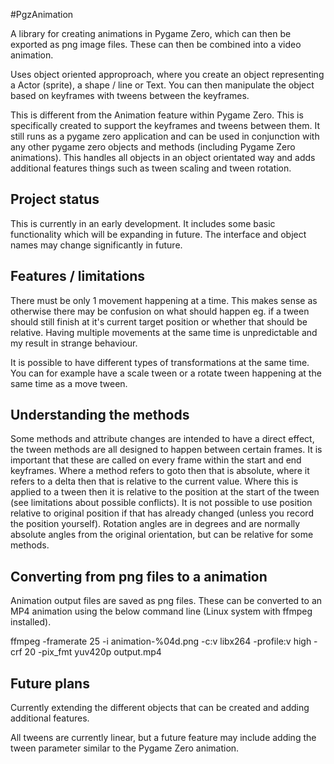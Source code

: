 #PgzAnimation

A library for creating animations in Pygame Zero, which can then be 
exported as png image files. These can then be combined into a video animation.

Uses object oriented approproach, where you create an object representing 
a Actor (sprite), a shape / line or Text. You can then manipulate the
object based on keyframes with tweens between the keyframes.

This is different from the Animation feature within Pygame Zero. This
is specifically created to support the keyframes and tweens between them.
It still runs as a pygame zero application and can be used in conjunction with any other pygame zero objects and methods (including Pygame Zero animations).
This handles all objects in an object orientated way and adds additional
features things such as tween scaling and tween rotation. 

## Project status

This is currently in an early development. It includes some basic functionality
which will be expanding in future. The interface and object names may change
significantly in future.


## Features / limitations

There must be only 1 movement happening at a time. This makes sense as 
otherwise there may be confusion on what should happen eg. if a tween 
should still finish at it's current target position or whether that should
be relative.
Having multiple movements at the same time is unpredictable and my result in
strange behaviour.

It is possible to have different types of transformations at the same time. 
You can for example have a scale tween or a rotate tween happening at the same 
time as a move tween.

## Understanding the methods

Some methods and attribute changes are intended to have a direct effect, 
the tween methods are all designed to happen between certain frames. It is 
important that these are called on every frame within the start and end
keyframes. Where a method refers to goto then that is absolute, 
where it refers to a delta then that is relative to the current value. Where
this is applied to a tween then it is relative to the position at the start
of the tween (see limitations about possible conflicts). It is not possible to
use position relative to original position if that has already changed (unless you record the position yourself). Rotation angles are in degrees
and are normally absolute angles from the original orientation, but can be
relative for some methods.

## Converting from png files to a animation

Animation output files are saved as png files. These can be converted to an
MP4 animation using the below command line (Linux system with ffmpeg
installed).

ffmpeg -framerate 25 -i animation-%04d.png -c:v libx264 -profile:v high -crf 20 -pix_fmt yuv420p output.mp4


## Future plans

Currently extending the different objects that can be created and adding
additional features.

All tweens are currently linear, but a future feature may include
adding the tween parameter similar to the Pygame Zero animation.

